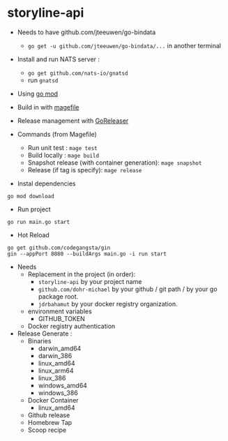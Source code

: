 storyline-api
===========
 

- Needs to have github.com/jteeuwen/go-bindata
    - `go get -u github.com/jteeuwen/go-bindata/...` in another terminal 


- Install and run NATS server :
    - `go get github.com/nats-io/gnatsd`
    - run `gnatsd`

- Using [go mod](https://github.com/golang/go/wiki/Modules)
- Build in with [magefile](https://magefile.org/)
- Release management with [GoReleaser](https://goreleaser.com/)

- Commands (from Magefile)
    - Run unit test : `mage test` 
    - Build locally : `mage build` 
    - Snapshot release (with container generation): `mage snapshot` 
    - Release (if tag is specify): `mage release`
- Instal dependencies
```
go mod download
```
- Run project
```
go run main.go start
```
- Hot Reload
```
go get github.com/codegangsta/gin
gin --appPort 8080 --buildArgs main.go -i run start
```

- Needs
    - Replacement in the project (in order):
        - `storyline-api` by your project name
        - `github.com/dohr-michael` by your github / git path / by your go package root.
        - `jdrbahamut` by your docker registry organization.
    - environment variables
        - GITHUB_TOKEN
    - Docker registry authentication
- Release Generate :
    - Binaries
        - darwin_amd64
        - darwin_386
        - linux_amd64
        - linux_arm64
        - linux_386
        - windows_amd64
        - windows_386
    - Docker Container
        - linux_amd64
    - Github release
    - Homebrew Tap
    - Scoop recipe
